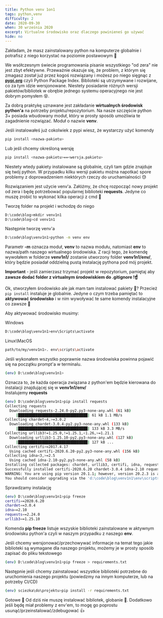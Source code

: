 ```yaml
---
title: Python venv 1on1
tags: python,venv
difficulty: 2
date: 2020-09-30
when: 30 września 2020
excerpt: Virtualne środowisko oraz dlaczego powinieneś go używać
hide: no
---
```


Zakładam, że masz zainstalowany python na komputerze globalnie i potrafisz z niego korzystać na poziomie postawowym 🖖  

We wsółczesnym świecie programowania pisanie wszystkiego "od zera" nie jest zbyt efektywne. Przeważnie okazuje się, że problem, z którym się zmagasz został już przez kogoś rozwiązany i możesz po niego sięgnąc z **[pypi.org](https://pypi.org/)** czyli Python Package Index.  Biblioteki są utrzymywane i rozwijane, co za tym idzie wersjonowane. Niestety posiadanie różnych wersji pakietów/bibliotek w obrębie jednego systemu operacyjnego nie jest dobrym pomysłem 😵.  

Za dobrą praktykę uznawane jest zakładanie **wirtualnych środowisk python'a** na potrzeby projektu/repozytorium. Na nasze szczęście python 3+ posiada wbudowany moduł, który w prosty sposób umożliwia te zagadnienie rozwiązać. Moduł o nazwie **venv**.  

Jeśli instalowałeś już cokolwiek z pypi wiesz, że wystarczy użyć komendy

```sh
pip install <nazwa-pakietu>
```  

Lub jeśli chcemy określoną wersję

```sh
pip install <nazwa-pakietu>==<wersja.pakietu>
```  

Niestety wtedy pakiety instalowane są globalnie, czyli tam gdzie znajduje się twój python. W przypadku kilku wersji pakietu można napotkać spore problemy z doprowadzeniem niektórych rzeczy do uruchamialności 😓  

Rozwiązaniem jest użycie venv'a. Załóżmy, że chcę rozpocząć nowy projekt od zera i będę potrzebować popularnej biblioteki **requests**. Jedyne co muszę zrobić to wykonać kilka operacji z cmd 🤖  

Tworzę folder na projekt i wchodzę do niego  

```sh
D:\code\blog>mkdir venv1n1
D:\code\blog>cd venv1n1
```

Następnie tworzę venv'a  

```sh
D:\code\blog\venv1n1>python -m venv env
```

Parametr **-m** oznacza moduł, **venv** to nazwa modułu, natomiast **env** to nazwa/path naszego wirtualnego środowiska. Z racji tego, że komendę wywołałem w folderze **venv1n1/** zostanie utworzony folder **venv1n1/env/**, który będzie posiadał oddzielną pustą instalację pythona pod mój projekt.  

**Important** - jeśli zamierzasz trzymać projekt w repozytorium, pamiętaj aby **zawsze dodać folder z virtualnym środowiskiem do .gitignore !☝️**  

Ok, stworzyłem środowisko ale jak mam tam instalować pakiety 🤔? Przecież `pip install` instaluje je globalnie. Jedyne o czym trzeba pamiętać to **aktywować środowisko** i w nim wywoływać te same komendy instalacyjne co zawsze 🧠  

Aby aktywować środowisko musimy:  

Windows  

```sh
D:\code\blog\venv1n1>env\Scripts\activate
```

Linux\MacOS  

```sh
path/to/my/venv1n1>. env\scripts\activate
```  

Jeśli wykonałem wszystko poprawnie nazwa środowiska powinna pojawić się na początku prompt'a w terminalu.  

```sh
(env) D:\code\blog\venv1n1>
```

Oznacza to, że każda operacja związana z python'em będzie kierowana do instalacji znajdującej się w **venv1n1/env/**  
Instalujemy **requests**  

```sh
(env) D:\code\blog\venv1n1>pip install requests
Collecting requests
  Downloading requests-2.24.0-py2.py3-none-any.whl (61 kB)
     |████████████████████████████████| 61 kB 1.1 MB/s
Collecting chardet<4,>=3.0.2
  Downloading chardet-3.0.4-py2.py3-none-any.whl (133 kB)
     |████████████████████████████████| 133 kB 3.3 MB/s
Collecting urllib3!=1.25.0,!=1.25.1,<1.26,>=1.21.1
  Downloading urllib3-1.25.10-py2.py3-none-any.whl (127 kB)
     |████████████████████████████████| 127 kB ...
Collecting certifi>=2017.4.17
  Using cached certifi-2020.6.20-py2.py3-none-any.whl (156 kB)
Collecting idna<3,>=2.5
  Using cached idna-2.10-py2.py3-none-any.whl (58 kB)
Installing collected packages: chardet, urllib3, certifi, idna, requests
Successfully installed certifi-2020.6.20 chardet-3.0.4 idna-2.10 requests-2.24.0 urllib3-1.25.10
WARNING: You are using pip version 20.1.1; however, version 20.2.3 is available.
You should consider upgrading via the 'd:\code\blog\venv1n1\env\scripts\python.exe -m pip install --upgrade pip' command.
```

Sprawdzamy instalację  

```sh
(env) D:\code\blog\venv1n1>pip freeze
certifi==2020.6.20
chardet==3.0.4
idna==2.10
requests==2.24.0
urllib3==1.25.10
```  

Komenda **pip freeze** listuje wszyskie biblioteki zainstalowane w aktywnym środowisku python'a czyli w naszym przypadku z naszego **env**.  

Jeśli chcemy wersjonować/przechowywać informacje na temat tego jakie biblioteki są wymagane dla naszego projektu, możemy je w prosty sposób zapisać do pliku tekstowego  

```sh
(env) D:\code\blog\venv1n1>pip freeze > requirements.txt
```  

Następnie jeśli chcemy zainstalować wszystkie biblioteki potrzebne do uruchomienia naszego projektu (powiedzmy na innym komputerze, lub na potrzeby CI/CD)  

```sh
(env) sciezka\do\projektu>pip install -r requirements.txt
```

Gotowe 🤖 Od dziś nie muszę instalować bibliotek, globanie 👀. Dodatkowo jeśli będę miał problemy z env'em, to mogę go poprostu usunąć/przeinstalować/zdebugować 👍  

